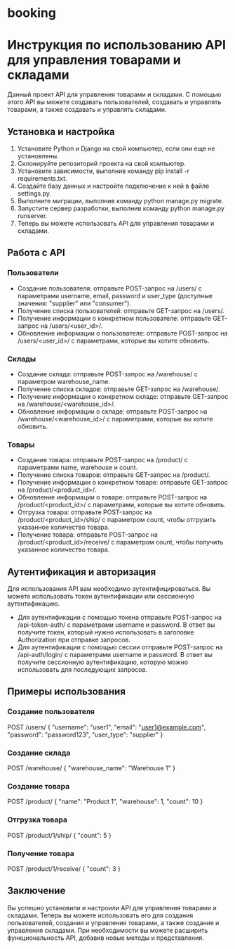 # booking

# Инструкция по использованию API для управления товарами и складами
Данный проект API для управления товарами и складами. С помощью этого API вы можете создавать пользователей, создавать и управлять товарами, а также создавать и управлять складами.
## Установка и настройка
1. Установите Python и Django на свой компьютер, если они еще не установлены.
2. Склонируйте репозиторий проекта на свой компьютер.
3. Установите зависимости, выполнив команду pip install -r requirements.txt.
4. Создайте базу данных и настройте подключение к ней в файле settings.py.
5. Выполните миграции, выполнив команду python manage.py migrate.
6. Запустите сервер разработки, выполнив команду python manage.py runserver.
7. Теперь вы можете использовать API для управления товарами и складами.
## Работа с API
### Пользователи
- Создание пользователя: отправьте POST-запрос на /users/ с параметрами username, email, password и user_type (доступные значения: "supplier" или "consumer").
- Получение списка пользователей: отправьте GET-запрос на /users/.
- Получение информации о конкретном пользователе: отправьте GET-запрос на /users/<user_id>/.
- Обновление информации о пользователе: отправьте POST-запрос на /users/<user_id>/ с параметрами, которые вы хотите обновить.
### Склады
- Создание склада: отправьте POST-запрос на /warehouse/ с параметром warehouse_name.
- Получение списка складов: отправьте GET-запрос на /warehouse/.
- Получение информации о конкретном складе: отправьте GET-запрос на /warehouse/<warehouse_id>/.
- Обновление информации о складе: отправьте POST-запрос на /warehouse/<warehouse_id>/ с параметрами, которые вы хотите обновить.
### Товары
- Создание товара: отправьте POST-запрос на /product/ с параметрами name, warehouse и count.
- Получение списка товаров: отправьте GET-запрос на /product/.
- Получение информации о конкретном товаре: отправьте GET-запрос на /product/<product_id>/.
- Обновление информации о товаре: отправьте POST-запрос на /product/<product_id>/ с параметрами, которые вы хотите обновить.
- Отгрузка товара: отправьте POST-запрос на /product/<product_id>/ship/ с параметром count, чтобы отгрузить указанное количество товара.
- Получение товара: отправьте POST-запрос на /product/<product_id>/receive/ с параметром count, чтобы получить указанное количество товара.
## Аутентификация и авторизация
Для использования API вам необходимо аутентифицироваться. Вы можете использовать токен аутентификации или сессионную аутентификацию.
- Для аутентификации с помощью токена отправьте POST-запрос на /api-token-auth/ с параметрами username и password. В ответ вы получите токен, который нужно использовать в заголовке Authorization при отправке запросов.
- Для аутентификации с помощью сессии отправьте POST-запрос на /api-auth/login/ с параметрами username и password. В ответ вы получите сессионную аутентификацию, которую можно использовать для последующих запросов.
## Примеры использования
### Создание пользователя

POST /users/
{
  "username": "user1",
  "email": "user1@example.com",
  "password": "password123",
  "user_type": "supplier"
}
### Создание склада

POST /warehouse/
{
  "warehouse_name": "Warehouse 1"
}
### Создание товара

POST /product/
{
  "name": "Product 1",
  "warehouse": 1,
  "count": 10
}
### Отгрузка товара

POST /product/1/ship/
{
  "count": 5
}
### Получение товара

POST /product/1/receive/
{
  "count": 3
}
## Заключение
Вы успешно установили и настроили API для управления товарами и складами. Теперь вы можете использовать его для создания пользователей, создания и управления товарами, а также создания и управления складами. При необходимости вы можете расширить функциональность API, добавив новые методы и представления.